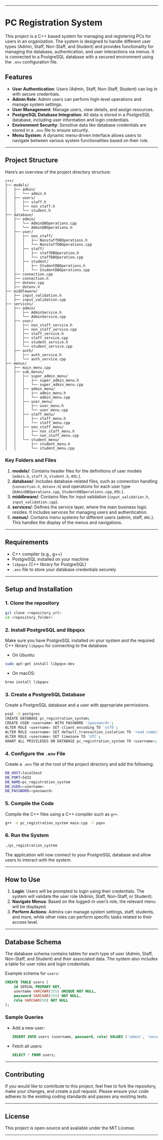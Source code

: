 
---

# PC Registration System

This project is a C++ based system for managing and registering PCs for users in an organization. The system is designed to handle different user types (Admin, Staff, Non-Staff, and Student) and provides functionality for managing the database, authentication, and user interactions via menus. It is connected to a PostgreSQL database with a secured environment using the `.env` configuration file.

## Features

- **User Authentication**: Users (Admin, Staff, Non-Staff, Student) can log in with secure credentials.
- **Admin Role**: Admin users can perform high-level operations and manage system settings.
- **User Management**: Manage users, view details, and assign resources.
- **PostgreSQL Database Integration**: All data is stored in a PostgreSQL database, including user information and login credentials.
- **Environment Security**: Sensitive data like database credentials are stored in a `.env` file to ensure security.
- **Menu System**: A dynamic menu-driven interface allows users to navigate between various system functionalities based on their role.

---

## Project Structure

Here’s an overview of the project directory structure:

```
c++/
├── models/
│   ├── admin/
│   │   └── admin.h
│   ├── users/
│   │   ├── staff.h
│   │   ├── non_staff.h
│   │   └── student.h
├── database/
│   ├── admin/
│   │   └── AdminDBOperations.cpp
│   │   └── AdminDBOperations.h
│   ├── user/
│   │   ├── non_staff/
│   │   │   ├── NonstaffDBOperations.h
│   │   │   └── NonstaffDBOperations.cpp
│   │   ├── staff/
│   │   │   ├── staffDBOperation.h
│   │   │   └── staffDBOperation.cpp
│   │   ├── student/
│   │   │   ├── StudentDBOperations.h
│   │   │   └── StudentDBOperations.cpp
│   ├── connection.cpp
│   ├── connection.h
│   ├── dotenv.cpp
│   ├── dotenv.h
├── middleware/
│   ├── input_validation.h
│   ├── input_validation.cpp
├── services/
│   ├── admin/
│   │   ├── AdminService.h
│   │   └── AdminService.cpp
│   ├── user/
│   │   ├── non_staff_service.h
│   │   ├── non_staff_service.cpp
│   │   ├── staff_service.h
│   │   ├── staff_service.cpp
│   │   ├── student_service.h
│   │   └── student_service.cpp
│   ├── auth/
│   │   ├── auth_service.h
│   │   └── auth_service.cpp
├── menus/
│   ├── main_menu.cpp
│   ├── sub_menus/
│   │   ├── super_admin_menu/
│   │   │   ├── super_admin_menu.h
│   │   │   └── super_admin_menu.cpp
│   │   ├── admin_menu/
│   │   │   ├── admin_menu.h
│   │   │   └── admin_menu.cpp
│   │   ├── user_menu/
│   │   │   ├── user_menu.h
│   │   │   └── user_menu.cpp
│   │   ├── staff_menu/
│   │   │   ├── staff_menu.h
│   │   │   └── staff_menu.cpp
│   │   ├── non_staff_menu/
│   │   │   ├── non_staff_menu.h
│   │   │   └── non_staff_menu.cpp
│   │   └── student_menu/
│   │       ├── student_menu.h
│   │       └── student_menu.cpp
```

### Key Folders and Files

1. **models/**: Contains header files for the definitions of user models (`admin.h`, `staff.h`, `student.h`, etc.).
2. **database/**: Includes database-related files, such as connection handling (`connection.h`, `dotenv.h`) and operations for each user type (`AdminDBOperations.cpp`, `StudentDBOperations.cpp`, etc.).
3. **middleware/**: Contains files for input validation (`input_validation.h`, `input_validation.cpp`).
4. **services/**: Defines the service layer, where the main business logic resides. It includes services for managing users and authentication.
5. **menus/**: Contains menu systems for different users (admin, staff, etc.). This handles the display of the menus and navigations.

---

## Requirements

- C++ compiler (e.g., g++)
- PostgreSQL installed on your machine
- `libpqxx` (C++ library for PostgreSQL)
- `.env` file to store your database credentials securely

---

## Setup and Installation

### 1. Clone the repository

```bash
git clone <repository_url>
cd <repository_folder>
```

### 2. Install PostgreSQL and libpqxx

Make sure you have PostgreSQL installed on your system and the required C++ library `libpqxx` for connecting to the database.

- On Ubuntu:

```bash
sudo apt-get install libpqxx-dev
```

- On macOS:

```bash
brew install libpqxx
```

### 3. Create a PostgreSQL Database

Create a PostgreSQL database and a user with appropriate permissions.

```bash
psql -U postgres
CREATE DATABASE pc_registration_system;
CREATE USER <username> WITH PASSWORD '<password>';
ALTER ROLE <username> SET client_encoding TO 'utf8';
ALTER ROLE <username> SET default_transaction_isolation TO 'read committed';
ALTER ROLE <username> SET timezone TO 'UTC';
GRANT ALL PRIVILEGES ON DATABASE pc_registration_system TO <username>;
```

### 4. Configure the `.env` File

Create a `.env` file at the root of the project directory and add the following:

```bash
DB_HOST=localhost
DB_PORT=5432
DB_NAME=pc_registration_system
DB_USER=<username>
DB_PASSWORD=<password>
```

### 5. Compile the Code

Compile the C++ files using a C++ compiler such as `g++`.

```bash
g++ -o pc_registration_system main.cpp -l pqxx
```

### 6. Run the System

```bash
./pc_registration_system
```

The application will now connect to your PostgreSQL database and allow users to interact with the system.

---

## How to Use

1. **Login**: Users will be prompted to login using their credentials. The system will validate the user role (Admin, Staff, Non-Staff, or Student).
2. **Navigate Menus**: Based on the logged-in user’s role, the relevant menu will be displayed.
3. **Perform Actions**: Admins can manage system settings, staff, students, and more, while other roles can perform specific tasks related to their access level.

---

## Database Schema

The database schema contains tables for each type of user (Admin, Staff, Non-Staff, and Student) and their associated data. The system also includes a table for user roles and login credentials.

Example schema for `users`:

```sql
CREATE TABLE users (
    id SERIAL PRIMARY KEY,
    username VARCHAR(255) UNIQUE NOT NULL,
    password VARCHAR(255) NOT NULL,
    role VARCHAR(50) NOT NULL
);
```

### Sample Queries

- Add a new user:
  ```sql
  INSERT INTO users (username, password, role) VALUES ('admin', 'securepassword', 'admin');
  ```

- Fetch all users:
  ```sql
  SELECT * FROM users;
  ```

---

## Contributing

If you would like to contribute to this project, feel free to fork the repository, make your changes, and create a pull request. Please ensure your code adheres to the existing coding standards and passes any existing tests.

---

## License

This project is open-source and available under the MIT License.

---

